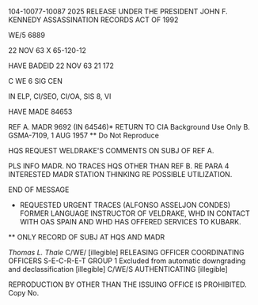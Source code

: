 104-10077-10087 2025 RELEASE UNDER THE PRESIDENT JOHN F. KENNEDY ASSASSINATION RECORDS ACT OF 1992

WE/5
6889

22 NOV 63 X 65-120-12

HAVE BADEID 22 NOV 63 21 172

C WE 6 SIG CEN

IN ELP, CI/SEO, CI/OA, SIS 8, VI

HAVE MADE 84653

REF A. MADR 9692 (IN 64546)* RETURN TO CIA
Background Use Only
B. GSMA-7109, 1 AUG 1957 ** Do Not Reproduce

HQS REQUEST WELDRAKE'S COMMENTS ON SUBJ OF REF A.

PLS INFO MADR. NO TRACES HQS OTHER THAN REF B. RE PARA 4
INTERESTED MADR STATION THINKING RE POSSIBLE UTILIZATION.

END OF MESSAGE

* REQUESTED URGENT TRACES (ALFONSO ASSELJON CONDES) FORMER
LANGUAGE INSTRUCTOR OF VELDRAKE, WHD IN CONTACT WITH
OAS SPAIN AND WHD HAS OFFERED SERVICES TO KUBARK.

** ONLY RECORD OF SUBJ AT HQS AND MADR

_Thomas L. Thale_
C/WE/ [illegible]
RELEASING OFFICER
COORDINATING OFFICERS
S-E-C-R-E-T
GROUP 1
Excluded from automatic
downgrading and
declassification
[illegible]
C/WE/S
AUTHENTICATING
[illegible]

REPRODUCTION BY OTHER THAN THE ISSUING OFFICE IS PROHIBITED.
Copy No.
